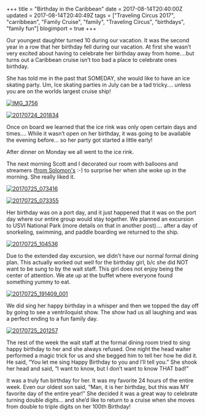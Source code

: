 +++
title = "Birthday in the Caribbean"
date = 2017-08-14T20:40:00Z
updated = 2017-08-14T20:40:49Z
tags = ["Traveling Circus 2017", "carribbean", "Family Cruise", "family", "Traveling Circus", "birthdays", "family fun"]
blogimport = true 
+++

Our youngest daughter turned 10 during our vacation.  It was the second year in a row that her birthday fell during our vacation.  At first she wasn’t very excited about having to celebrate her birthday away from home….but turns out a Caribbean cruise isn’t too bad a place to celebrate ones birthday.  

She has told me in the past that SOMEDAY, she would like to have an ice skating party.  Um, Ice skating parties in July can be a tad tricky…. unless you are on the worlds largest cruise ship!  

 [![IMG_3756](https://lh3.googleusercontent.com/-ixLBSil2Ct8/WZJDBc1KsSI/AAAAAAAACbk/0gC8xZr48okrDlmRf37JvPmaRbZKfipWQCHMYCw/IMG_37562?imgmax=800 "IMG_3756")](https://lh3.googleusercontent.com/-tAg0eUY1dSo/WZJDBDl5vsI/AAAAAAAACbg/ZYJKgg8_BWcAGlFMx-4M__W3Uy1CHEh_wCHMYCw/s1600-h/IMG_37564)

[![20170724_201834](https://lh3.googleusercontent.com/-8F-ZLSPkMTo/WZJDB4WDg1I/AAAAAAAACbs/rfkBsiSXITEtcurdP81BalcwwT0UFHDjwCHMYCw/20170724_2018342?imgmax=800 "20170724_201834")](https://lh3.googleusercontent.com/-bIEhEkFLy_I/WZJDBgBH9eI/AAAAAAAACbo/dJZW1ONf74gsbi4xYHiu90A_eFHSxDsLgCHMYCw/s1600-h/20170724_2018344)

Once on board we learned that the ice rink was only open certain days and times…. While it wasn’t open on her birthday, it was going to be available the evening before… so her party got started a little early!

After dinner on Monday we all went to the ice rink.  

The next morning Scott and I decorated our room with balloons and streamers ([from Solomon's](http://www.lifeatthecircus.com/2017/08/how-did-you-get-clothes.html) :-) to surprise her when she woke up in the morning.  She really liked it.

[![20170725_073416](https://lh3.googleusercontent.com/-vs3fxav7zsU/WZJDCWuSdZI/AAAAAAAACb4/tCQ4Nu1HjYEaQI_fCfXOTyPGPDkZJGdCQCHMYCw/20170725_073416?imgmax=800 "20170725_073416")](https://lh3.googleusercontent.com/-kjfCOg28Nc4/WZJDCF_JbUI/AAAAAAAACb0/kgvKROXMT3EQXp6V_x0qNzDLPIFRmRgQgCHMYCw/s1600-h/20170725_073416%255B1%255D)  

[![20170725_073355](https://lh3.googleusercontent.com/-diOSwoqwmak/WZJDC2FxvKI/AAAAAAAACcA/_k5yGg2Xj6Ufiwv-YeEsee1xDR_u666dgCHMYCw/20170725_073355?imgmax=800 "20170725_073355")](https://lh3.googleusercontent.com/-Hvl90MfFlkI/WZJDCmsHLKI/AAAAAAAACb8/O8fyFj94OiMEsi6LvlHWm8FZ_rSu2V5ygCHMYCw/s1600-h/20170725_073355%255B1%255D)

Her birthday was on a port day, and it just happened that it was on the port day where our entire group would stay together.  We planned an excursion to USVI National Park (more details on that in another post)…. after a day of snorkeling, swimming, and paddle boarding we returned to the ship.  

[![20170725_104536](https://lh3.googleusercontent.com/-p2E8iLnR2CQ/WZJDDIBwEbI/AAAAAAAACcI/72FEX_jI2dw8AuIEZvPxB_OFCMeuc0byQCHMYCw/20170725_1045364?imgmax=800 "20170725_104536")](https://lh3.googleusercontent.com/-eup7HnaSec8/WZJDDM56FWI/AAAAAAAACcE/9Wrw0nM_quo1DlKujAc4cG2T7_o5Js14gCHMYCw/s1600-h/20170725_1045368)

Due to the extended day excursion, we didn’t have our normal formal dining plan.  This actually worked out well for the birthday girl, b/c she did NOT want to be sung to by the wait staff.  This girl does not enjoy being the center of attention.  We ate up at the buffet where everyone found something yummy to eat. 

 [![20170725_191409_001](https://lh3.googleusercontent.com/-mn0KSCfANjM/WZJDDh_ShOI/AAAAAAAACcQ/iSk09Ifkn5AQKrBdvgbRs9PHDGZjx4bgQCHMYCw/20170725_191409_0012?imgmax=800 "20170725_191409_001")](https://lh3.googleusercontent.com/-ldoNyENkOhk/WZJDDXhGLlI/AAAAAAAACcM/ubB7hQXGYDsYPLKIm_Kt4T7XddKY8jBoACHMYCw/s1600-h/20170725_191409_0014)

We did sing her happy birthday in a whisper and then we topped the day off by going to see a ventriloquist show.  The show had us all laughing and was a perfect ending to a fun family day.  

[![20170725_201257](https://lh3.googleusercontent.com/-hl75BO9ad8U/WZJDEKdnrZI/AAAAAAAACcY/gV-4Ybm0GtkKIV3do1NxABO2qEOM7USLACHMYCw/20170725_2012572?imgmax=800 "20170725_201257")](https://lh3.googleusercontent.com/-DmDlpKjrWpo/WZJDD1WK9bI/AAAAAAAACcU/faMkuiTVrtUDC7mB9RJcOG2pEyZl4JddgCHMYCw/s1600-h/20170725_2012574)

The rest of the week the wait staff at the formal dining room tried to sing happy birthday to her and she always refused.  One night the head waiter performed a magic trick for us and she begged him to tell her how he did it.  He said, “You let me sing Happy Birthday to you and I’ll tell you.”  She shook her head and said, “I want to know, but I don’t want to know THAT bad!”   

It was a truly fun birthday for her.  It was my favorite 24 hours of the entire week.  Even our oldest son said, “Man, it is her birthday, but this was MY favorite day of the entire year!”  She decided it was a great way to celebrate turning double digits… and she’d like to return to a cruise when she moves from double to triple digits on her 100th Birthday!